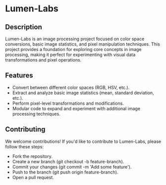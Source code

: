 # Lumen-Labs

## Description
Lumen-Labs is an image processing project focused on color space conversions, basic image statistics, and pixel manipulation techniques. This project provides a foundation for exploring core concepts in image processing, making it perfect for experimenting with visual data transformations and pixel operations.

## Features
- Convert between different color spaces (RGB, HSV, etc.). <br>
- Extract and analyze basic image statistics (mean, standard deviation, etc.). <br>
- Perform pixel-level transformations and modifications. <br>
- Modular code to expand and experiment with additional image processing techniques. <br>

## Contributing
We welcome contributions! If you'd like to contribute to Lumen-Labs, please follow these steps:
- Fork the repository.
- Create a new branch (git checkout -b feature-branch).
- Commit your changes (git commit -m 'Add some feature').
- Push to the branch (git push origin feature-branch).
- Open a pull request.
